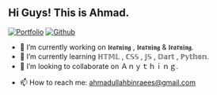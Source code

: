 
## Hi Guys! This is Ahmad.

<!-- **ahmadbinraees/ahmadbinraees** is a ✨ _special_ ✨ repository because its `README.md` (this file) appears on your GitHub profile. -->
[![Portfolio](https://img.shields.io/badge/-Portfolio-red?style=flat&logo=appveyor&logoColor=white)](https://ahmadullahtonmoy.github.io/web-portfolio/)
[![Github](https://img.shields.io/badge/-Github-000?style=flat&logo=Github&logoColor=white)](https://github.com/ahmadbinraees)
<!-- [![Linkedin](https://img.shields.io/badge/-LinkedIn-blue?style=flat&logo=Linkedin&logoColor=white)] -->

<!-- Here are some ideas to get you started: -->

- 🔭 I’m currently working on 𝖑𝖊𝖆𝖗𝖓𝖎𝖓𝖌 , 𝖑𝖊𝖆𝖗𝖓𝖎𝖓𝖌 & 𝖑𝖊𝖆𝖗𝖓𝖎𝖓𝖌.
- 🌱 I’m currently learning ℍ𝕋𝕄𝕃 , ℂ𝕊𝕊 , 𝕁𝕊 , 𝔻𝕒𝕣𝕥 , ℙ𝕪𝕥𝕙𝕠𝕟.
- 👯 I’m looking to collaborate on Ａｎｙｔｈｉｎｇ.
<!-- - 🤔 I’m looking for help with ... -->
<!-- - 💬 Ask me about ... -->
- 📫 How to reach me: ahmadullahbinraees@gmail.com
<!-- - 😄 Pronouns: ... -->
<!-- - ⚡ Fun fact: ... -->
